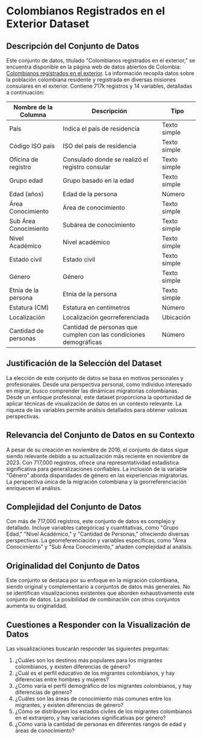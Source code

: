 # Colombianos Registrados en el Exterior Dataset

## Descripción del Conjunto de Datos

Este conjunto de datos, titulado "Colombianos registrados en el exterior," se encuentra disponible en la página web de datos abiertos de Colombia: [Colombianos registrados en el exterior](https://www.datos.gov.co/Estad-sticas-Nacionales/Colombianos-registrados-en-el-exterior/y399-rzwf). La información recopila datos sobre la población colombiana residente y registrada en diversas misiones consulares en el exterior. Contiene 717k registros y 14 variables, detalladas a continuación:

| Nombre de la Columna | Descripción | Tipo |
|-----------------------|-------------|------|
| País | Indica el país de residencia | Texto simple |
| Código ISO país | ISO del país de residencia | Texto simple |
| Oficina de registro | Consulado donde se realizó el registro consular | Texto simple |
| Grupo edad | Grupo basado en la edad | Texto simple |
| Edad (años) | Edad de la persona | Número |
| Área Conocimiento | Área de conocimiento | Texto simple |
| Sub Área Conocimiento | Subárea de conocimiento | Texto simple |
| Nivel Académico | Nivel académico | Texto simple |
| Estado civil | Estado civil | Texto simple |
| Género | Género | Texto simple |
| Etnia de la persona | Etnia de la persona | Texto simple |
| Estatura (CM) | Estatura en centímetros | Número |
| Localización | Localización georreferenciada | Ubicación |
| Cantidad de personas | Cantidad de personas que cumplen con las condiciones demográficas | Número |

## Justificación de la Selección del Dataset

La elección de este conjunto de datos se basa en motivos personales y profesionales. Desde una perspectiva personal, como individuo interesado en migrar, busco comprender las dinámicas migratorias colombianas. Desde un enfoque profesional, este dataset proporciona la oportunidad de aplicar técnicas de visualización de datos en un contexto relevante. La riqueza de las variables permite análisis detallados para obtener valiosas perspectivas.

## Relevancia del Conjunto de Datos en su Contexto

A pesar de su creación en noviembre de 2016, el conjunto de datos sigue siendo relevante debido a su actualización más reciente en noviembre de 2023. Con 717,000 registros, ofrece una representatividad estadística significativa para generalizaciones confiables. La inclusión de la variable "Género" aborda disparidades de género en las experiencias migratorias. La perspectiva única de la migración colombiana y la georreferenciación enriquecen el análisis.

## Complejidad del Conjunto de Datos

Con más de 717,000 registros, este conjunto de datos es complejo y detallado. Incluye variables categóricas y cuantitativas, como "Grupo Edad," "Nivel Académico," y "Cantidad de Personas," ofreciendo diversas perspectivas. La georreferenciación y variables específicas, como "Área Conocimiento" y "Sub Área Conocimiento," añaden complejidad al análisis.

## Originalidad del Conjunto de Datos

Este conjunto se destaca por su enfoque en la migración colombiana, siendo original y complementario a conjuntos de datos más generales. No se identifican visualizaciones existentes que aborden exhaustivamente este conjunto de datos. La posibilidad de combinación con otros conjuntos aumenta su originalidad.

## Cuestiones a Responder con la Visualización de Datos

Las visualizaciones buscarán responder las siguientes preguntas:

1. ¿Cuáles son los destinos más populares para los migrantes colombianos, y existen diferencias de género?
2. ¿Cuál es el perfil educativo de los migrantes colombianos, y hay diferencias entre hombres y mujeres?
3. ¿Cómo varía el perfil demográfico de los migrantes colombianos, y hay diferencias de género?
4. ¿Cuáles son las áreas de conocimiento más comunes entre los migrantes, y existen diferencias de género?
5. ¿Cómo se distribuyen los estados civiles de los migrantes colombianos en el extranjero, y hay variaciones significativas por género?
6. ¿Cómo varía la cantidad de personas en diferentes rangos de edad y áreas de conocimiento?
